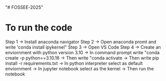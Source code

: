 "# FOSSEE-2025" 

# To run the code
Step 1 -> Install anaconda navigator
Step 2 -> Open anaconda promt and write 'conda install ipykernel"
Step 3 -> Open VS Code
Step 4 -> Create an enviornment with python version 3.10
            -> In command prompt write "conda create -p <env-name> python==3.10.16
            -> Then write "conda activate <env-name>
            -> Then write pip install -r requirements.txt
            -> In python interpreter select <env-name> as default enviornment
            -> In jupyter notebook select <env-name> as the kernel
            -> Then run the notebook